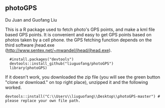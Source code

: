 ## photoGPS
Du Juan and Guofang Liu

This is a R package used to fetch photo's GPS points, and make a kml file based GPS points. It is convenient and easy to get GPS points based on photos taken by a cell phone. the GPS fetching function depends on the third software jhead.exe (http://www.sentex.net/~mwandel/jhead/jhead.exe). 

```{R,results="hide",warning=FALSE,message = FALSE}
  #install.packages("devtools")
  devtools::install_github("liuguofang/photoGPS")
  library(photoGPS)
```

If it doesn't work, you downloaded the zip file (you will see the green button "clone or download." on top right place), unzipped it and the following worked.

```{R,results="hide",warning=FALSE,message = FALSE}
devtools::install("C:\\Users\\liuguofang\\Desktop\\photoGPS-master") # please replace your own file path. 
```

